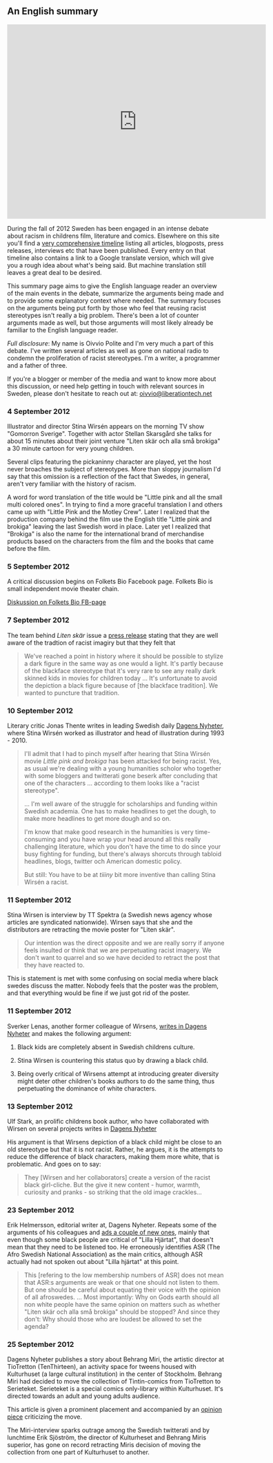 An English summary 
-------------------

<iframe src="http://player.vimeo.com/video/47505511?title=0&amp;byline=0&amp;portrait=0" width="600" height="450" frameborder="0" webkitAllowFullScreen mozallowfullscreen allowFullScreen></iframe>

During the fall of 2012 Sweden has been engaged in an intense debate about racism in childrens film, literature and comics. Elsewhere on this site you'll find a [very comprehensive timeline](/thedebate) listing all articles, blogposts, press releases, interviews etc that have been published. Every entry on that timeline also contains a link to a Google translate version, which will give you a rough idea about what's being said. But machine translation still leaves a great deal to be desired.

This summary page aims to give the English language reader an overview of the main events in the debate, summarize the arguments being made and to provide some explanatory context where needed. The summary focuses on the arguments being put forth by those who feel that reusing racist stereotypes isn't really a big problem. There's been a lot of counter arguments made as well, but those arguments will most likely already be familiar to the English language reader. 

_Full disclosure_: My name is  Oivvio Polite and I'm very much a part of this debate.
 I've written several articles as well as gone on national radio to condemn the proliferation of racist stereotypes. I'm a writer, a programmer and a father of three.

If you're a blogger or member of the media and want to know more about this discussion, or need help getting in touch with relevant sources in Sweden, please don't hesitate to reach out at: [oivvio@liberationtech.net](oivvio@liberationtech.net)

### 4 September 2012

Illustrator and director Stina Wirsén appears on the morning TV show "Gomorron Sverige". Together with actor Stellan Skarsgård she talks for about 15 minutes about their joint venture "Liten skär och alla små brokiga" a 30 minute cartoon for very young children.

Several clips featuring the pickaninny character are played, yet the host never broaches the subject of stereotypes. More than sloppy journalism I'd say that this omission is a reflection of the fact that Swedes, in general, aren't very familiar with the history of racism.

A word for word translation of the title would be "Little pink and all the small multi colored ones". In trying to find a more graceful translation I and others came up with "Little Pink and the Motley Crew". Later I realized that the production company behind the film use the English title "Little pink and brokiga" leaving the last Swedish word in place. Later yet I realized that "Brokiga" is also the name for the international brand of merchandise products based on the characters from the film and the books that came before the film.



### 5 September 2012

A critical discussion begins on Folkets Bio Facebook page. Folkets Bio is small independent movie theater chain. 

[Diskussion on Folkets Bio FB-page](https://www.facebook.com/photo.php?fbid=438299179541655&set=a.141931915845051.18844.102627866442123&type=1&theater)



### 7 September 2012

The team behind _Liten skär_ issue a [press release](https://www.facebook.com/permalink.php?story_fbid=283084368458060&id=276727909093706) stating that they are well aware of the tradtion of racist imagiry but that they felt that 

> We've reached a point in history where it should be possible to stylize a dark figure in the same way as one 
> would a light. It's partly because of the blackface stereotype that it's very rare to see any
> really dark skinned kids in movies for children today ... It's unfortunate to avoid the depiction a black
> figure because of [the blackface tradition]. We wanted to puncture that tradition.

### 10 September 2012

Literary critic Jonas Thente writes in leading Swedish daily [Dagens Nyheter](http://www.dn.se/dnbok/dnbok-hem/jonas-thente-jag-fick-nypa-mig-i-oronen-nar-horde-att-barnfiguren-var-rasistisk), where Stina Wirsén worked as illustrator and head of illustration during 1993 - 2010.

> I'll admit that I had to pinch myself after hearing that Stina Wirsén movie _Little pink and brokiga_
> has been attacked for being racist. 
> Yes, as usual we're dealing with a young humanities scholor who together with some bloggers 
> and twitterati gone beserk after concluding that one of the characters ... according to them
> looks like a "racist stereotype".
>
> ...
> I'm well aware of the struggle for scholarships and funding within Swedish academia. 
> One has to make headlines to get the dough, to make more headlines to get more dough and so on.
> 
> I'm know that make good research in the humanities is very time-consuming and you have
> wrap your head around all this really challenging literature, which you don't have
> the time to do since your busy fighting for funding, but there's always shorcuts through
> tabloid headlines, blogs, twitter och American domestic policy.
>
>
> But still: You have to be at _tiiiny_ bit more inventive than calling Stina Wirsén a racist.




### 11 September 2012

Stina Wirsen is interview by TT Spektra (a Swedish news agency whose articles are syndicated nationwide). Wirsen says that she and the distributors are retracting the movie poster for "Liten skär".

> Our intention was the direct opposite and we are really sorry if anyone 
> feels insulted or think that we are perpetuating racist imagery. 
> We don't want to quarrel and so we have decided to retract the post 
> that they have reacted to.

This is statement is met with some confusing on social media where black swedes discuss the matter. Nobody feels that the poster was the  problem, and that everything would be fine if we just got rid of the poster.


### 11 September 2012

Sverker Lenas, another former colleague of Wirsens, [writes in Dagens Nyheter](http://www.dn.se/dnbok/dnbok-hem/sverker-lenas-synd-om-det-leder-till-mer-radsla) and makes the following argument:

1. Black kids are completely absent in Swedish childrens culture.

2. Stina Wirsen is countering this  status quo by drawing a black child. 

3. Being overly critical of Wirsens attempt at introducing greater diversity might deter other children's books authors to do the same thing, thus perpetuating the dominance of white characters.


### 13 September 2012


Ulf Stark, an prolific childrens book author, who have collaborated with Wirsen on several projects writes in [Dagens Nyheter](http://www.dn.se/kultur-noje/debatt-essa/med-lilla-hjartat-pa-ratta-stallet)

His argument is that Wirsens depiction of a black child might be close to an old stereotype but that it is not racist. Rather, he argues, it is the attempts to reduce the difference of black characters, making them more white, that is problematic. And goes on to say:

> They [Wirsen and her collaborators] create a version of the racist 
> black girl-cliche. But the give it new content - humor, warmth, 
> curiosity and pranks - so striking that the old image crackles...


<!--### 14 September 2012-->

<!--Eva Dahlin of Bonnier Carlsen, Stina Wirsens publishing house, -->
<!--[rehashes the arguments of Lenas and Stark](http://www.bonniercarlsen.se/Press/Nyheter/Apropa-debatten-om-Lilla-hjartat-och-brokiga/) -->



<!--### 21 September 2012-->

<!--Barnkino-->
<!--http://sverigesradio.se/sida/avsnitt/98928?programid=3051-->


### 23 September 2012 

Erik Helmersson, editorial writer at,  Dagens Nyheter. Repeats some of the arguments of his colleagues and [ads a couple of new ones](http://www.dn.se/ledare/signerat/filmdebatt-den-mest-krankta-har-inte-alltid-ratt), mainly that even though some black people are critical of "Lilla Hjärtat", that doesn't mean that they need to be listened too. He erroneously identifies ASR (The Afro Swedish National Association) as the main critics, although ASR actually had not spoken out about "Lilla hjärtat" at this point.

> This [refering to the low membership numbers of ASR] does not mean that
> ASR:s arguments are weak or that one should not listen to them.
> But one should be careful about equating their voice with the opinion
> of all afroswedes.
> ...
> Most importantly: Why on Gods earth should all non white people have 
> the same opinion on matters such as whether "Liten skär och alla små 
> brokiga" should be stopped? And since they don't: Why should those 
> who are loudest be allowed to set the agenda?


### 25 September 2012

Dagens Nyheter publishes a story about Behrang Miri, the artistic director at TioTretton (TenThirteen), an activity space for tweens housed with Kulturhuset (a large cultural institution) in the center of Stockholm. Behrang Miri had decided to move the collection of Tintin-comics from TioTretton to Serieteket. Serieteket is a special comics only-library within Kulturhuset. It's directed towards an adult and young adults audience.

This article is given a prominent placement and accompanied by an [opinion piece](http://www.dn.se/dnbok/dnbok-hem/birgitta-rubin-utrensningen-vacker-dubbla-kanslor-hos-mig) criticizing the move.

The Miri-interview sparks outrage among the Swedish twitterati and by lunchtime Erik Sjöström, the director of Kulturheset and Behrang Miris superior, has gone on record retracting Miris decision of moving the collection from one part of Kulturhuset to another. 


<!--My theory, without a lot backing it up really. Dagens Nyheter, where getting a uncomfortable with the Wirsen-discussion.   -->

<!--### 25 Septemer 2012-->

<!--Herman Lindqvist i Aftonbladet-->

<!--http://www.aftonbladet.se/debatt/article15498578.ab-->


<!--### 28 September 2012-->

<!--Makode Linde-->
<!--http://www.dn.se/kultur-noje/debatt-essa/tusen-nyanser-av-svart-->


<!--### 30 September 2012-->

<!--Björn Wiman-->
<!--http://www.dn.se/kultur-noje/kronikor/bjorn-wiman-vad-blir-det-kvar-av-konsten-om-allt-socker-tas-bort-ur-saften-->


<!--### 3 Oktober 2012-->

<!--Intervju i AB-->
<!--http://www.aftonbladet.se/nojesbladet/article15531748.-->



<!--### 5 October 2012-->

<!--Björn Wiman -->
<!--http://www.dn.se/kultur-noje/debatt-essa/bjorn-wiman-hellre-brak-och-debatt-i-efterhand-->


<!--### 16 October 2012-->

<!--Sverker Lenas-->

<!--http://www.dn.se/kultur-noje/debatt-essa/sverker-lenas-rasismen-i-samhallet-gar-inte-att-retuschera-bort-->


<!--### 23 October 2012-->

<!--Stina Wirsén -->

<!--http://www.dn.se/kultur-noje/debatt-essa/mina-kritiker-har-begransad-utblick-->

<!-- just testing -->
